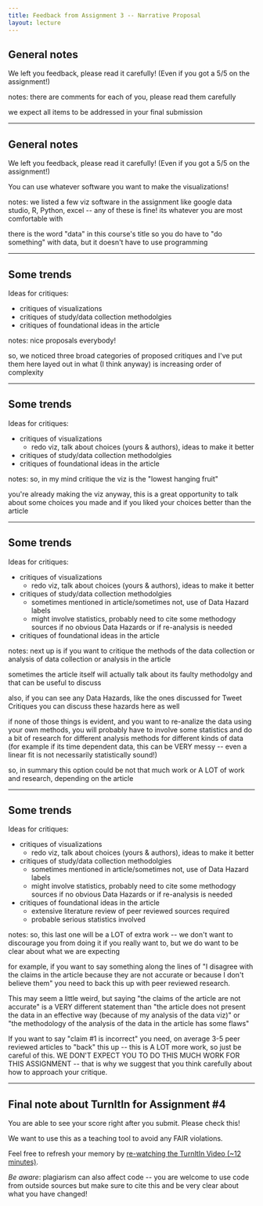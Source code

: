 ```yaml
---
title: Feedback from Assignment 3 -- Narrative Proposal
layout: lecture
---
```


## General notes

We left you feedback, please read it carefully! (Even if you got a 5/5 on the assignment!)

notes:
there are comments for each of you, please read them carefully

we expect all items to be addressed in your final submission

---

## General notes

We left you feedback, please read it carefully! (Even if you got a 5/5 on the assignment!)

You can use whatever software you want to make the visualizations!

notes:
we listed a few viz software in the assignment like google data studio, R, Python, excel -- any of these is fine!  its whatever you are most comfortable with

there is the word "data" in this course's title so you do have to "do something" with data, but it doesn't have to use programming

---

## Some trends

Ideas for critiques:
 * critiques of visualizations
 * critiques of study/data collection methodolgies
 * critiques of foundational ideas in the article

notes:
nice proposals everybody!

so, we noticed three broad categories of proposed critiques and I've put them here layed out in what (I think anyway) is increasing order of complexity

---

## Some trends

Ideas for critiques:
 * critiques of visualizations
   * redo viz, talk about choices (yours & authors), ideas to make it better
 * critiques of study/data collection methodolgies
 * critiques of foundational ideas in the article

notes:
so, in my mind critique the viz is the "lowest hanging fruit"

you're already making the viz anyway, this is a great opportunity to talk about some choices you made and if you liked your choices better than the article

---

## Some trends

Ideas for critiques:
 * critiques of visualizations
   * redo viz, talk about choices (yours & authors), ideas to make it better
 * critiques of study/data collection methodolgies
   * sometimes mentioned in article/sometimes not, use of Data Hazard labels
   * might involve statistics, probably need to cite some methodogy sources if no obvious Data Hazards or if re-analysis is needed
 * critiques of foundational ideas in the article

notes:
next up is if you want to critique the methods of the data collection or analysis of data collection or analysis in the article

sometimes the article itself will actually talk about its faulty methodolgy and that can be useful to discuss

also, if you can see any Data Hazards, like the ones discussed for Tweet Critiques you can discuss these hazards here as well

if none of those things is evident, and you want to re-analize the data using your own methods, you will probably have to involve some statistics and do a bit of research for different analysis methods for different kinds of data (for example if its time dependent data, this can be VERY messy -- even a linear fit is not necessarily statistically sound!)

so, in summary this option could be not that much work or A LOT of work and research, depending on the article

---

## Some trends

Ideas for critiques:
 * critiques of visualizations
   * redo viz, talk about choices (yours & authors), ideas to make it better
 * critiques of study/data collection methodolgies
   * sometimes mentioned in article/sometimes not, use of Data Hazard labels
   * might involve statistics, probably need to cite some methodogy sources if no obvious Data Hazards or if re-analysis is needed
 * critiques of foundational ideas in the article
   * extensive literature review of peer reviewed sources required
   * probable serious statistics involved

notes:
so, this last one will be a LOT of extra work -- we don't want to discourage you from doing it if you really want to, but we do want to be clear about what we are expecting

for example, if you want to say something along the lines of "I disagree with the claims in the article because they are not accurate or because I don't believe them" you need to back this up with peer reviewed research.

This may seem a little weird, but saying "the claims of the article are not accurate" is a VERY different statement than "the article does not present the data in an effective way (because of my analysis of the data viz)" or "the methodology of the analysis of the data in the article has some flaws"

If you want to say "claim #1 is incorrect" you need, on average 3-5 peer reviewed articles to "back" this up -- this is A LOT more work, so just be careful of this.  WE DON'T EXPECT YOU TO DO THIS MUCH WORK FOR THIS ASSIGNMENT -- that is why we suggest that you think carefully about how to approach your critique.

---

## Final note about TurnItIn for Assignment #4

You are able to see your score right after you submit.  Please check this!  

We want to use this as a teaching tool to avoid any FAIR violations.

Feel free to refresh your memory by [re-watching the TurnItIn Video (~12 minutes)](https://mediaspace.illinois.edu/media/t/1_j3m1sszo).  

*Be aware*: plagiarism can also affect code -- you are welcome to use code from outside sources but make sure to cite this and be very clear about what you have changed!

